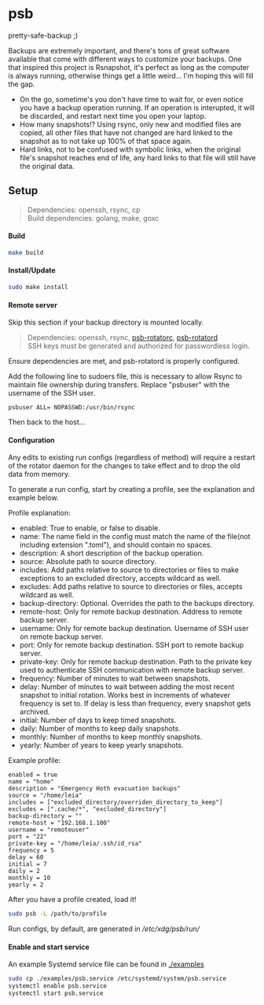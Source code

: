 # psb
pretty-safe-backup ;)

Backups are extremely important, and there's tons of great software available that come with different ways to customize your backups. One that inspired this project is Rsnapshot, it's perfect as long as the computer is always running, otherwise things get a little weird... I'm hoping this will fill the gap.

* On the go, sometime's you don't have time to wait for, or even notice you have a backup operation running. If an operation is interupted, it will be discarded, and restart next time you open your laptop.
* How many snapshots!? Using rsync, only new and modified files are copied, all other files that have not changed are hard linked to the snapshot as to not take up 100% of that space again.
* Hard links, not to be confused with symbolic links, when the original file's snapshot reaches end of life, any hard links to that file will still have the original data.

## Setup
> Dependencies: openssh, rsync, cp\
> Build dependencies: golang, make, goxc

#### Build
```sh
make build
```

#### Install/Update
```sh
sudo make install
```

#### Remote server
Skip this section if your backup directory is mounted locally.

> Dependencies: openssh, rsync, [psb-rotatorc](//github.com/orange-lightsaber/psb-rotatorc), [psb-rotatord](//github.com/orange-lightsaber/psb-rotatord)\
> SSH keys must be generated and authorized for passwordless login.

Ensure dependencies are met, and psb-rotatord is properly configured.

Add the following line to sudoers file, this is necessary to allow Rsync to maintain file ownership during transfers. Replace "psbuser" with the username of the SSH user.
```
psbuser ALL= NOPASSWD:/usr/bin/rsync
```

Then back to the host...

#### Configuration
Any edits to existing run configs (regardless of method) will require a restart of the rotator daemon for the changes to take effect and to drop the old data from memory.

To generate a run config, start by creating a profile, see the explanation and example below.

Profile explanation:
- enabled: True to enable, or false to disable.
- name: The name field in the config must match the name of the file(not including extension ".toml"), and should contain no spaces.
- description: A short description of the backup operation.
- source: Absolute path to source directory.
- includes: Add paths relative to source to directories or files to make exceptions to an excluded directory, accepts wildcard as well.
- excludes: Add paths relative to source to directories or files, accepts wildcard as well.
- backup-directory: Optional. Overrides the path to the backups directory.
- remote-host: Only for remote backup destination. Address to remote backup server.
- username: Only for remote backup destination. Username of SSH user on remote backup server.
- port: Only for remote backup destination. SSH port to remote backup server.
- private-key: Only for remote backup destination. Path to the private key used to authenticate SSH communication with remote backup server.
- frequency: Number of minutes to wait between snapshots.
- delay: Number of minutes to wait between adding the most recent snapshot to initial rotation. Works best in increments of whatever frequency is set to. If delay is less than frequency, every snapshot gets archived.
- initial: Number of days to keep timed snapshots.
- daily: Number of months to keep daily snapshots.
- monthly: Number of months to keep monthly snapshots.
- yearly: Number of years to keep yearly snapshots.

Example profile:
```
enabled = true
name = "home"
description = "Emergency Hoth evacuation backups"
source = "/home/leia"
includes = ["excluded_directory/overriden_directory_to_keep"]
excludes = [".cache/*", "excluded_directory"]
backup-directory = ""
remote-host = "192.168.1.100"
username = "remoteuser"
port = "22"
private-key = "/home/leia/.ssh/id_rsa"
frequency = 5
delay = 60
initial = 7
daily = 2
monthly = 10
yearly = 2
```

After you have a profile created, load it!
```sh
sudo psb -L /path/to/profile
```
Run configs, by default, are generated in */etc/xdg/psb/run/*

#### Enable and start service
An example Systemd service file can be found in [./examples](examples)
```sh
sudo cp ./examples/psb.service /etc/systemd/system/psb.service
systemctl enable psb.service
systemctl start psb.service
```